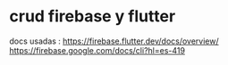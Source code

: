# crud firebase y flutter 

docs usadas :
https://firebase.flutter.dev/docs/overview/
https://firebase.google.com/docs/cli?hl=es-419
